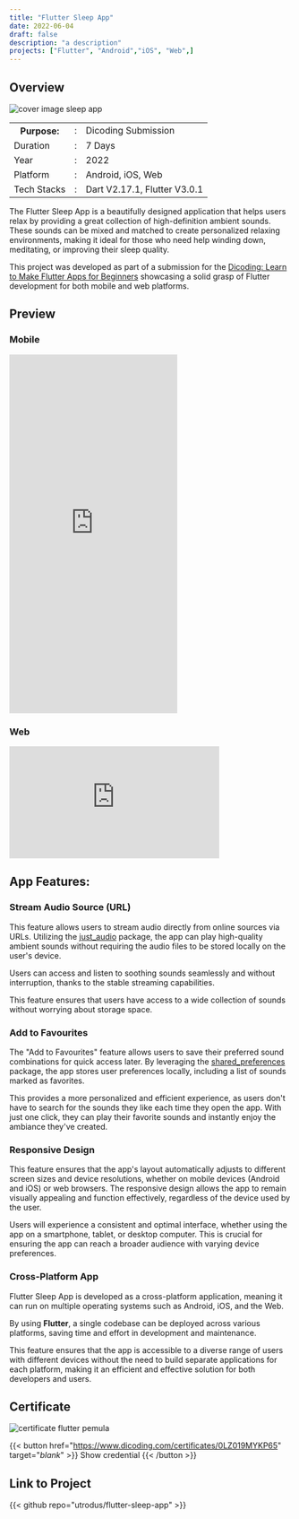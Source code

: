 ```yaml
---
title: "Flutter Sleep App"
date: 2022-06-04
draft: false
description: "a description"
projects: ["Flutter", "Android","iOS", "Web",]
---
```



## Overview

![cover image sleep app](https://res.cloudinary.com/dvhxdwwld/image/upload/v1660028418/cover-sleep_upqdhc.png)

<table class="table-auto text-left text-base min-w-full">
    <tbody>
      <tr class="border-b py-2">
        <th scope="row" class="font-bold">Purpose:</th>
        <td class="font-bold">:</td>
        <td class="py-2">Dicoding Submission</td>
      </tr>
      <tr class="border-b py-2">
        <td class="font-bold">Duration</td>
        <td class="font-bold">:</td>
        <td class="py-2">7 Days</td>
      </tr>
      <tr class="border-b py-2">
        <td class="font-bold">Year</td>
        <td class="font-bold">:</td>
        <td class="py-2">2022</td>
      </tr>
      <tr class="border-b py-2">
        <td class="font-bold">Platform</td>
        <td class="font-bold">:</td>
        <td class="py-2">
          Android, iOS, Web
          </td>
      </tr>        
      <tr class="border-b py-2">
        <td class="font-bold">Tech Stacks</td>
        <td class="font-bold">:</td>
        <td class="py-2">
          Dart V2.17.1, Flutter V3.0.1
          </td>
      </tr>        
    </tbody>
  </table>

The Flutter Sleep App is a beautifully designed application that helps users relax by providing a great collection of high-definition ambient sounds. These sounds can be mixed and matched to create personalized relaxing environments, making it ideal for those who need help winding down, meditating, or improving their sleep quality. 

This project was developed as part of a submission for the [Dicoding: Learn to Make Flutter Apps for Beginners](https://www.dicoding.com/academies/159) showcasing a solid grasp of Flutter development for both mobile and web platforms.


## Preview
### Mobile
<iframe src="https://user-images.githubusercontent.com/24326642/181683150-56d0900b-143a-4810-97ce-4022576a536b.webm" width="300" height="640" frameBorder="0" class="giphy-embed" allowFullScreen></iframe>

### Web
<iframe src="https://user-images.githubusercontent.com/24326642/181690203-a2138b36-7b5d-4d06-85cd-4f5989c0e67c.webm" width="375" height="200" frameBorder="0" class="giphy-embed" allowFullScreen></iframe>

## App Features:
### Stream Audio Source (URL)
This feature allows users to stream audio directly from online sources via URLs. Utilizing the [just_audio](https://pub.dev/packages/just_audio) package, the app can play high-quality ambient sounds without requiring the audio files to be stored locally on the user's device. 

Users can access and listen to soothing sounds seamlessly and without interruption, thanks to the stable streaming capabilities.

This feature ensures that users have access to a wide collection of sounds without worrying about storage space.

### Add to Favourites
The "Add to Favourites" feature allows users to save their preferred sound combinations for quick access later. By leveraging the [shared_preferences](https://pub.dev/packages/shared_preferences) package, the app stores user preferences locally, including a list of sounds marked as favorites.

This provides a more personalized and efficient experience, as users don't have to search for the sounds they like each time they open the app. With just one click, they can play their favorite sounds and instantly enjoy the ambiance they've created.
  
### Responsive Design
This feature ensures that the app's layout automatically adjusts to different screen sizes and device resolutions, whether on mobile devices (Android and iOS) or web browsers. The responsive design allows the app to remain visually appealing and function effectively, regardless of the device used by the user. 

Users will experience a consistent and optimal interface, whether using the app on a smartphone, tablet, or desktop computer. This is crucial for ensuring the app can reach a broader audience with varying device preferences.
  
### Cross-Platform App
Flutter Sleep App is developed as a cross-platform application, meaning it can run on multiple operating systems such as Android, iOS, and the Web. 

By using **Flutter**, a single codebase can be deployed across various platforms, saving time and effort in development and maintenance.

This feature ensures that the app is accessible to a diverse range of users with different devices without the need to build separate applications for each platform, making it an efficient and effective solution for both developers and users.


## Certificate  
![certificate flutter pemula](https://user-images.githubusercontent.com/24326642/181682739-112c0aa8-f995-4130-aecb-4064283af8ba.png)

{{< button href="https://www.dicoding.com/certificates/0LZ019MYKP65" target="_blank_" >}}
Show credential
{{< /button >}}

 
## Link to Project
{{< github repo="utrodus/flutter-sleep-app" >}}

